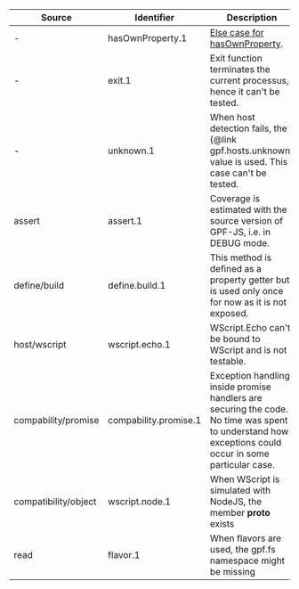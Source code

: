 Source | Identifier | Description
------ | ---------- | -----------
 - | hasOwnProperty.1 | [Else case for hasOwnProperty](https://github.com/gotwarlost/istanbul/blob/master/ignoring-code-for-coverage.md#ignore-an-else-path).
 - | exit.1 | Exit function terminates the current processus, hence it can't be tested.
 - | unknown.1 | When host detection fails, the {@link gpf.hosts.unknown} value is used. This case can't be tested.
assert | assert.1 | Coverage is estimated with the source version of GPF-JS, i.e. in DEBUG mode.
define/build | define.build.1 | This method is defined as a property getter but is used only once for now as it is not exposed.
host/wscript | wscript.echo.1 | WScript.Echo can't be bound to WScript and is not testable.
compability/promise | compability.promise.1 | Exception handling inside promise handlers are securing the code. No time was spent to understand how exceptions could occur in some particular case.  
compatibility/object | wscript.node.1 | When WScript is simulated with NodeJS, the member __proto__ exists
read | flavor.1 | When flavors are used, the gpf.fs namespace might be missing
